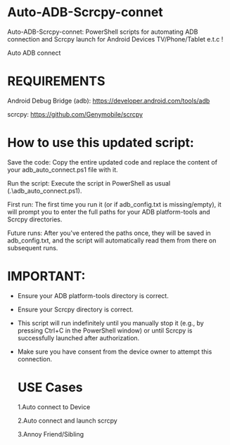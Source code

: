 # Auto-ADB-Scrcpy-connet
Auto-ADB-Scrcpy-connet: PowerShell scripts for automating ADB connection and Scrcpy launch for Android Devices TV/Phone/Tablet e.t.c !

Auto ADB connect 
# REQUIREMENTS
Android Debug Bridge (adb): https://developer.android.com/tools/adb

scrcpy: https://github.com/Genymobile/scrcpy

# How to use this updated script:

Save the code: Copy the entire updated code and replace the content of your adb_auto_connect.ps1 file with it.

Run the script: Execute the script in PowerShell as usual (.\adb_auto_connect.ps1).

First run: The first time you run it (or if adb_config.txt is missing/empty), it will prompt you to enter the full paths for your ADB platform-tools and Scrcpy directories.

Future runs: After you've entered the paths once, they will be saved in adb_config.txt, and the script will automatically read them from there on subsequent runs.

# IMPORTANT:
 - Ensure your ADB platform-tools directory is correct.
 - Ensure your Scrcpy directory is correct.
 - This script will run indefinitely until you manually stop it (e.g., by pressing Ctrl+C in the PowerShell window)
   or until Scrcpy is successfully launched after authorization.
- Make sure you have consent from the device owner to attempt this connection.

  # USE Cases
  1.Auto connect to Device
  
  2.Auto connect and launch scrcpy
  
  3.Annoy Friend/Sibling
  
